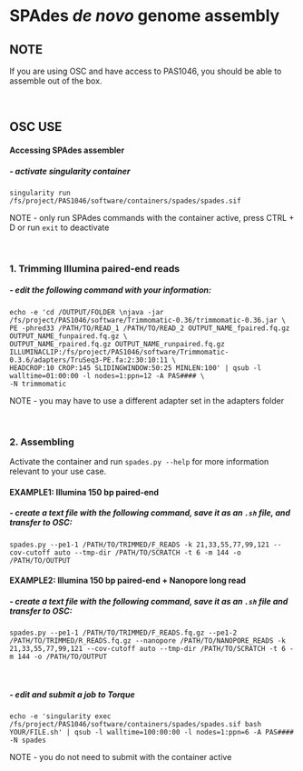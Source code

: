 # SPAdes *de novo* genome assembly

## NOTE
If you are using OSC and have access to PAS1046, you should be able to assemble out of the box.

<br />

## OSC USE
#### Accessing SPAdes assembler
##### - activate singularity container
```
singularity run /fs/project/PAS1046/software/containers/spades/spades.sif
```
NOTE - only run SPAdes commands with the container active, press CTRL + D or run `exit` to deactivate

<br />

### 1. Trimming Illumina paired-end reads
##### - edit the following command with your information:
```
echo -e 'cd /OUTPUT/FOLDER \njava -jar /fs/project/PAS1046/software/Trimmomatic-0.36/trimmomatic-0.36.jar \
PE -phred33 /PATH/TO/READ_1 /PATH/TO/READ_2 OUTPUT_NAME_fpaired.fq.gz OUTPUT_NAME_funpaired.fq.gz \
OUTPUT_NAME_rpaired.fq.gz OUTPUT_NAME_runpaired.fq.gz ILLUMINACLIP:/fs/project/PAS1046/software/Trimmomatic-0.3.6/adapters/TruSeq3-PE.fa:2:30:10:11 \
HEADCROP:10 CROP:145 SLIDINGWINDOW:50:25 MINLEN:100' | qsub -l walltime=01:00:00 -l nodes=1:ppn=12 -A PAS#### \
-N trimmomatic
```
NOTE - you may have to use a different adapter set in the adapters folder

<br />

### 2. Assembling
Activate the container and run `spades.py --help` for more information relevant to your use case.

#### EXAMPLE1: Illumina 150 bp paired-end
##### - create a text file with the following command, save it as an `.sh` file, and transfer to OSC:

```
spades.py --pe1-1 /PATH/TO/TRIMMED/F_READS -k 21,33,55,77,99,121 --cov-cutoff auto --tmp-dir /PATH/TO/SCRATCH -t 6 -m 144 -o /PATH/TO/OUTPUT
```

#### EXAMPLE2: Illumina 150 bp paired-end + Nanopore long read
##### - create a text file with the following command, save it as an `.sh` file and transfer to OSC:

```
spades.py --pe1-1 /PATH/TO/TRIMMED/F_READS.fq.gz --pe1-2 /PATH/TO/TRIMMED/R_READS.fq.gz --nanopore /PATH/TO/NANOPORE_READS -k 21,33,55,77,99,121 --cov-cutoff auto --tmp-dir /PATH/TO/SCRATCH -t 6 -m 144 -o /PATH/TO/OUTPUT
```

<br />

##### - edit and submit a job to Torque
```
echo -e 'singularity exec /fs/project/PAS1046/software/containers/spades/spades.sif bash YOUR/FILE.sh' | qsub -l walltime=100:00:00 -l nodes=1:ppn=6 -A PAS#### -N spades
```
NOTE - you do not need to submit with the container active
